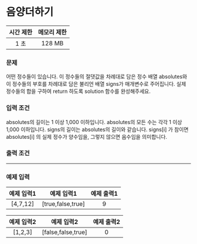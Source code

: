 # 음양더하기

<div align = center>

| 시간 제한 | 메모리 제한 |
| :-------: | :---------: |
|   1 초    |   128 MB    |

</div>

### 문제

어떤 정수들이 있습니다. 이 정수들의 절댓값을 차례대로 담은 정수 배열 absolutes와 이 정수들의 부호를 차례대로 담은 불리언 배열 signs가 매개변수로 주어집니다. 실제 정수들의 합을 구하여 return 하도록 solution 함수를 완성해주세요.

### 입력 조건

absolutes의 길이는 1 이상 1,000 이하입니다.
absolutes의 모든 수는 각각 1 이상 1,000 이하입니다.
signs의 길이는 absolutes의 길이와 같습니다.
signs[i] 가 참이면 absolutes[i] 의 실제 정수가 양수임을, 그렇지 않으면 음수임을 의미합니다.

### 출력 조건

---

### 예제 입력

| 예제 입력1 |    예제 입력1     | 예제 출력1 |
| :--------: | :---------------: | :--------: |
|  [4,7,12]  | [true,false,true] |     9      |

| 예제 입력2 |     예제 입력2     | 예제 출력2 |
| :--------: | :----------------: | :--------: |
|  [1,2,3]   | [false,false,true] |     0      |
